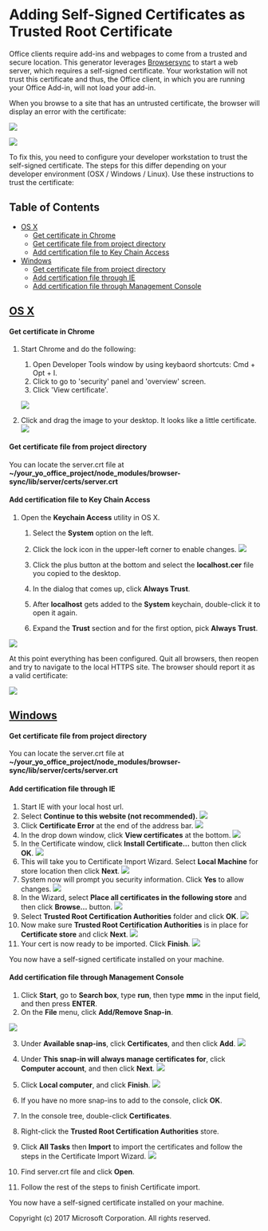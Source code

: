 # Adding Self-Signed Certificates as Trusted Root Certificate

Office clients require add-ins and webpages to come from a trusted and secure location. This generator leverages [Browsersync](https://browsersync.io/) to start a web server, which requires a self-signed certificate. Your workstation will not trust this certificate and thus, the Office client, in which you are running your Office Add-in, will not load your add-in.

When you browse to a site that has an untrusted certificate, the browser will display an error with the certificate:
  		  
  ![](assets/ssl-chrome-error.png)
   
  ![](assets/ssl-edge-error.png)
   
To fix this, you need to configure your developer workstation to trust the self-signed certificate. The steps for this differ depending on your developer environment (OSX / Windows / Linux). Use these instructions to trust the certificate:

## Table of Contents

* [OS X](#os-x)
  * [Get certificate in Chrome](#get-certificate-in-chrome)
  * [Get certificate file from project directory](#get-certificate-file-from-project-directory)
  * [Add certification file to Key Chain Access](#add-certification-file-to-key-chain-access)
* [Windows](#windows)
  * [Get certificate file from project directory](#get-certificate-file-from-project-directory-1)
  * [Add certification file through IE](#add-certification-file-through-ie)
  * [Add certification file through Management Console](#add-certification-file-through-management-console)

## [OS X](https://support.apple.com/kb/PH18677)

#### Get certificate in Chrome

1. Start Chrome and do the following:
   1. Open Developer Tools window by using keybaord shortcuts: Cmd + Opt + I.
   1. Click to go to 'security' panel and 'overview' screen.
	 1. Click 'View certificate'. 

   ![](assets/ssl-chrome-devtool.png)

1. Click and drag the image to your desktop. It looks like a little certificate.
![](assets/ssl-chrome-getcert.png)

#### Get certificate file from project directory

You can locate the server.crt file at **~/your_yo_office_project/node_modules/browser-sync/lib/server/certs/server.crt**

#### Add certification file to Key Chain Access

1. Open the **Keychain Access** utility in OS X.
   1. Select the **System** option on the left.
   1. Click the lock icon in the upper-left corner to enable changes.
   ![](assets/ssl-keychain-01.png)

   1. Click the plus button at the bottom and select the **localhost.cer** file you copied to the desktop.
   1. In the dialog that comes up, click **Always Trust**.
   1. After **localhost** gets added to the **System** keychain, double-click it to open it again.
   1. Expand the **Trust** section and for the first option, pick **Always Trust**.

  ![](assets/ssl-keychain-02.png)
  
At this point everything has been configured. Quit all browsers, then reopen and try to navigate to the local HTTPS site. The browser should report it as a valid certificate:

  ![](assets/ssl-chrome-good.png)

## [Windows](https://technet.microsoft.com/en-us/library/cc754841.aspx)

#### Get certificate file from project directory

You can locate the server.crt file at **~/your_yo_office_project/node_modules/browser-sync/lib/server/certs/server.crt**

#### Add certification file through IE

1. Start IE with your local host url.
1. Select **Continue to this website (not recommended).**
![](assets/ssl-ie-01.png)
1. Click **Certificate Error** at the end of the address bar.
![](assets/ssl-ie-02.png)
1. In the drop down window, click **View certificates** at the bottom.
![](assets/ssl-ie-03.png)
1. In the Certificate window, click **Install Certificate...** button then click **OK**.
![](assets/ssl-ie-04.png)
1. This will take you to Certificate Import Wizard. Select **Local Machine** for store location then click **Next**.
![](assets/ssl-ie-05.png)
1. System now will prompt you security information. Click **Yes** to allow changes.
![](assets/ssl-ie-06.png)
1. In the Wizard, select **Place all certificates in the following store** and then click **Browse...** button.
![](assets/ssl-ie-07.png)
1. Select **Trusted Root Certification Authorities** folder and click **OK**.
![](assets/ssl-ie-08.png)
1. Now make sure **Trusted Root Certification Authorities** is in place for **Certificate store** and click **Next**.
![](assets/ssl-ie-09.png)
1. Your cert is now ready to be imported. Click **Finish**.
![](assets/ssl-ie-10.png)

You now have a self-signed certificate installed on your machine.

#### Add certification file through Management Console

1. Click **Start**, go to **Search box**, type **run**, then type **mmc** in the input field, and then press **ENTER**.
2. On the **File** menu, click **Add/Remove Snap-in**.

![](assets/ssl-windows-01.png)

3. Under **Available snap-ins**, click **Certificates**, and then click **Add**.
![](assets/ssl-windows-02.png)

4. Under **This snap-in will always manage certificates for**, click **Computer account**, and then click **Next**.
![](assets/ssl-windows-03.png)

5. Click **Local computer**, and click **Finish**.
![](assets/ssl-windows-04.png)
6. If you have no more snap-ins to add to the console, click **OK**.
7. In the console tree, double-click **Certificates**.
8. Right-click the **Trusted Root Certification Authorities** store.
9. Click **All Tasks** then **Import** to import the certificates and follow the steps in the Certificate Import Wizard.
![](assets/ssl-windows-05.png)
10. Find server.crt file and click **Open**.
11. Follow the rest of the steps to finish Certificate import.

You now have a self-signed certificate installed on your machine.

Copyright (c) 2017 Microsoft Corporation. All rights reserved.
